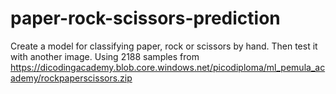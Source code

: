 # paper-rock-scissors-prediction
Create a model for classifying paper, rock or scissors by hand. Then test it with another image. Using 2188 samples from https://dicodingacademy.blob.core.windows.net/picodiploma/ml_pemula_academy/rockpaperscissors.zip 
